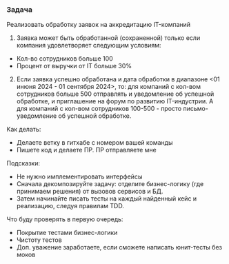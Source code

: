 ### Задача

Реализовать обработку заявок на аккредитацию IT-компаний

1) Заявка может быть обработанной (сохраненной) только если компания удовлетворяет следующим условиям:
  - Кол-во сотрудников больше 100
  - Процент от выручки от IT больше 30%

2) Если заявка успешно обработана и дата обработки в диапазоне <01 инюня 2024 - 01 сентября 2024>, то: для компаний с кол-вом сотрудников больше 500 отправлять и уведомление об успешной обработке, и приглашение на форум по развитию IT-индустрии. А для компаний с кол-вом сотрудников 100-500 - просто письмо-уведомление об успешной обработке.

Как делать:
- Делаете ветку в гитхабе с номером вашей команды
- Пишете код и делаете ПР. ПР отправляете мне

Подсказки:
- Не нужно имплементировать интерфейсы
- Сначала декомпозируйте задачу: отделите бизнес-логику (где принимаем решения) от вызовов сервисов и БД.
- Затем начинайте писать тесты на каждый найденный кейс и реализацию, следуя правилам TDD.

Что буду проверять в первую очередь:
- Покрытие тестами бизнес-логики
- Чистоту тестов
- Доп. уважение заработаете, если сможете написать юнит-тесты без моков
